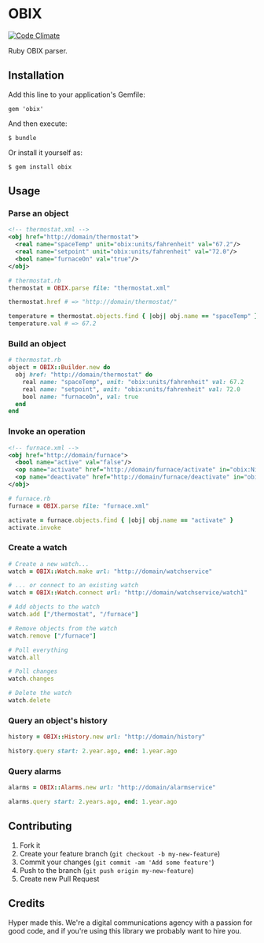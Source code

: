 # OBIX

[![Code Climate](https://codeclimate.com/github/hyperoslo/obix.png)](https://codeclimate.com/github/hyperoslo/obix)

Ruby OBIX parser.

## Installation

Add this line to your application's Gemfile:

    gem 'obix'

And then execute:

    $ bundle

Or install it yourself as:

    $ gem install obix

## Usage

### Parse an object

```xml
<!-- thermostat.xml -->
<obj href="http://domain/thermostat">
  <real name="spaceTemp" unit="obix:units/fahrenheit" val="67.2"/>
  <real name="setpoint" unit="obix:units/fahrenheit" val="72.0"/>
  <bool name="furnaceOn" val="true"/>
</obj>
```

```ruby
# thermostat.rb
thermostat = OBIX.parse file: "thermostat.xml"

thermostat.href # => "http://domain/thermostat/"

temperature = thermostat.objects.find { |obj| obj.name == "spaceTemp" }
temperature.val # => 67.2
```

### Build an object

```ruby
# thermostat.rb
object = OBIX::Builder.new do
  obj href: "http://domain/thermostat" do
    real name: "spaceTemp", unit: "obix:units/fahrenheit" val: 67.2
    real name: "setpoint", unit: "obix:units/fahrenheit" val: 72.0
    bool name: "furnaceOn", val: true
  end
end
```

### Invoke an operation

```xml
<!-- furnace.xml -->
<obj href="http://domain/furnace">
  <bool name="active" val="false"/>
  <op name="activate" href="http://domain/furnace/activate" in="obix:Nil" out="obix:Nil"/>
  <op name="deactivate" href="http://domain/furnace/deactivate" in="obix:Nil" out="obix:Nil"/>
</obj>
```

```ruby
# furnace.rb
furnace = OBIX.parse file: "furnace.xml"

activate = furnace.objects.find { |obj| obj.name == "activate" }
activate.invoke
```

### Create a watch

```ruby
# Create a new watch...
watch = OBIX::Watch.make url: "http://domain/watchservice"

# ... or connect to an existing watch
watch = OBIX::Watch.connect url: "http://domain/watchservice/watch1"

# Add objects to the watch
watch.add ["/thermostat", "/furnace"]

# Remove objects from the watch
watch.remove ["/furnace"]

# Poll everything
watch.all

# Poll changes
watch.changes

# Delete the watch
watch.delete
```

### Query an object's history

```ruby
history = OBIX::History.new url: "http://domain/history"

history.query start: 2.year.ago, end: 1.year.ago
```

### Query alarms

```ruby
alarms = OBIX::Alarms.new url: "http://domain/alarmservice"

alarms.query start: 2.years.ago, end: 1.year.ago
```

## Contributing

1. Fork it
2. Create your feature branch (`git checkout -b my-new-feature`)
3. Commit your changes (`git commit -am 'Add some feature'`)
4. Push to the branch (`git push origin my-new-feature`)
5. Create new Pull Request

## Credits

Hyper made this. We're a digital communications agency with a passion for good code,
and if you're using this library we probably want to hire you.
